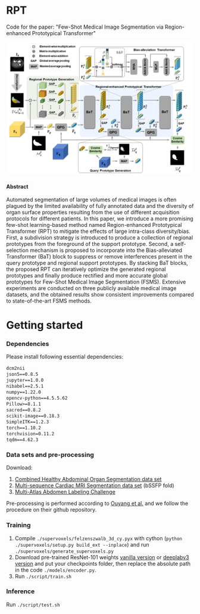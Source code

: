 # RPT
Code for the paper: "Few-Shot Medical Image Segmentation via Region-enhanced Prototypical Transformer" 

![](./overview.png)


#### Abstract
Automated segmentation of large volumes of medical images is often plagued by the limited availability of fully annotated data and the diversity of organ surface properties resulting from the use of different acquisition protocols for different patients. In this paper, we introduce a more promising few-shot learning-based method named Region-enhanced Prototypical Transformer (RPT) to mitigate the effects of large intra-class diversity/bias. First, a subdivision strategy is introduced to produce a collection of regional prototypes from the foreground of the support prototype. Second, a self-selection mechanism is proposed to incorporate into the Bias-alleviated Transformer (BaT) block to suppress or remove interferences present in the query prototype and regional support prototypes. By stacking BaT blocks, the proposed RPT can iteratively optimize the generated regional prototypes and finally produce rectified and more accurate global prototypes for Few-Shot Medical Image Segmentation (FSMS). Extensive experiments are conducted on three publicly available medical image datasets, and the obtained results show consistent improvements compared to state-of-the-art FSMS methods.   


# Getting started

### Dependencies
Please install following essential dependencies:
```
dcm2nii
json5==0.8.5
jupyter==1.0.0
nibabel==2.5.1
numpy==1.22.0
opencv-python==4.5.5.62
Pillow>=8.1.1
sacred==0.8.2
scikit-image==0.18.3
SimpleITK==1.2.3
torch==1.10.2
torchvision=0.11.2
tqdm==4.62.3
```

### Data sets and pre-processing
Download:
1) [Combined Healthy Abdominal Organ Segmentation data set](https://chaos.grand-challenge.org/)
2) [Multi-sequence Cardiac MRI Segmentation data set](https://zmiclab.github.io/projects/mscmrseg19/) (bSSFP fold)
3) [Multi-Atlas Abdomen Labeling Challenge](https://www.synapse.org/#!Synapse:syn3193805/wiki/218292)

Pre-processing is performed according to [Ouyang et al.](https://github.com/cheng-01037/Self-supervised-Fewshot-Medical-Image-Segmentation/tree/2f2a22b74890cb9ad5e56ac234ea02b9f1c7a535) and we follow the procedure on their github repository.

### Training
1. Compile `./supervoxels/felzenszwalb_3d_cy.pyx` with cython (`python ./supervoxels/setup.py build_ext --inplace`) and run `./supervoxels/generate_supervoxels.py` 
2. Download pre-trained ResNet-101 weights [vanilla version](https://download.pytorch.org/models/resnet101-63fe2227.pth) or [deeplabv3 version](https://download.pytorch.org/models/deeplabv3_resnet101_coco-586e9e4e.pth) and put your checkpoints folder, then replace the absolute path in the code `./models/encoder.py`.  
3. Run `./script/train.sh` 

### Inference
Run `./script/test.sh` 

